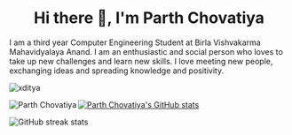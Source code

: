 <h1 align="center">Hi there 👋, I'm Parth Chovatiya</h1>

<!--  
**parth-chovatiya/parth-chovatiya** is a ✨ _special_ ✨ repository because its `README.md` (this file) appears on your GitHub profile.

Here are some ideas to get you started:
-->
I am a third year Computer Engineering Student at Birla Vishvakarma Mahavidyalaya Anand. I am an enthusiastic and social person who loves to take up new challenges and learn new skills. I love meeting new people, exchanging ideas and spreading knowledge and positivity.

<p align="left"> <img src="https://komarev.com/ghpvc/?username=parth-chovatiya&label=Profile%20views&color=0e75b6&style=plastic" alt="xditya" /></p>

<p><img align="left" src="https://github-readme-stats.vercel.app/api/top-langs?username=parth-chovatiya&hide=Jupyter Notebook&show_icons=true&langs_count=8&theme=tokyonight&locale=en&layout=compact&exclude_repo=Covid-19-Bad-Vacancy-info" alt="Parth Chovatiya" /></p>

[![Parth Chovatiya's GitHub stats](https://github-readme-stats.vercel.app/api?username=parth-chovatiya&show_icons=true&theme=tokyonight&count_private=true&locale=en)](https://github.com/anuraghazra/github-readme-stats)


![GitHub streak stats](https://github-readme-streak-stats.herokuapp.com/?user=parth-chovatiya&theme=dark)
